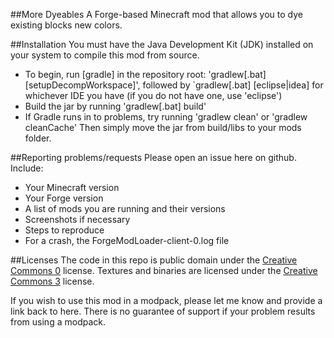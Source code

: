 ##More Dyeables
A Forge-based Minecraft mod that allows you to dye existing blocks new colors.

##Installation
You must have the Java Development Kit (JDK) installed on your system to compile this mod from source.
* To begin, run [gradle] in the repository root: 'gradlew[.bat] [setupDecompWorkspace]', followed by `gradlew[.bat] [eclipse|idea] for whichever IDE you have (if you do not have one, use 'eclipse')
* Build the jar by running 'gradlew[.bat] build'
* If Gradle runs in to problems, try running 'gradlew clean' or 'gradlew cleanCache'
Then simply move the jar from build/libs to your mods folder.

##Reporting problems/requests
Please open an issue here on github.  Include:
* Your Minecraft version
* Your Forge version
* A list of mods you are running and their versions
* Screenshots if necessary
* Steps to reproduce
* For a crash, the ForgeModLoader-client-0.log file

##Licenses
The code in this repo is public domain under the [Creative Commons 0](http://creativecommons.org/publicdomain/zero/1.0) license.  Textures and binaries are licensed under the [Creative Commons 3](http://creativecommons.org/licenses/by/3.0) license.

If you wish to use this mod in a modpack, please let me know and provide a link back to here.  There is no guarantee of support if your problem results from using a modpack.
